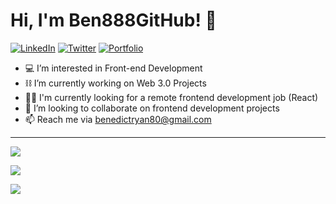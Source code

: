 # Hi, I'm Ben888GitHub! :wave:
    
[![LinkedIn](https://img.shields.io/badge/linkedin-%230077B5.svg?style=for-the-badge&logo=linkedin&logoColor=white)](https://www.linkedin.com/in/benedict-ryan/)
[![Twitter](https://img.shields.io/badge/Twitter-%231DA1F2.svg?style=for-the-badge&logo=Twitter&logoColor=white)](https://twitter.com/BenedictRyan10)
[![Portfolio](https://img.shields.io/badge/Portfolio-%23000000.svg?style=for-the-badge&logo=firefox&logoColor=#FF7139)](https://benedict-ryan.vercel.app/)

- 💻 I’m interested in Front-end Development
- ⛓ I’m currently working on Web 3.0 Projects
- 🧑‍💻 I'm currently looking for a remote frontend development job (React)
- 🔬 I’m looking to collaborate on frontend development projects
- 📫 Reach me via benedictryan80@gmail.com

---
[![](https://github-readme-stats.vercel.app/api?username=Ben888GitHub&theme=algolia)](https://github.com/Ben888GitHub)

[![](https://github-readme-streak-stats.herokuapp.com/?user=Ben888GitHub&theme=algolia)](https://github.com/Ben888GitHub)

[![](https://activity-graph.herokuapp.com/graph?username=Ben888GitHub&custom_title=Ben888GitHub's%20Contribution%20Graph&theme=react-dark)](https://github.com/Ben888GitHub)

<!--
**Ben888GitHub/Ben888GitHub** is a ✨ _special_ ✨ repository because its `README.md` (this file) appears on your GitHub profile.
### Hi there 👋
-->
